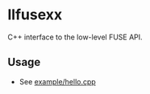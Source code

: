 llfusexx
========

C++ interface to the low-level FUSE API.

Usage
-----

- See [example/hello.cpp](example/hello.cpp)
